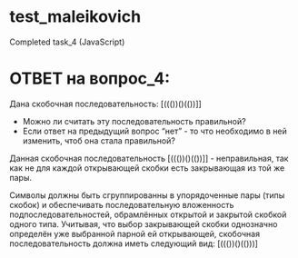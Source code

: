 # test_maleikovich
Completed task_4 (JavaScript)

# ОТВЕТ на вопрос_4:

Дана скобочная последовательность: [((())()(())]]
- Можно ли считать эту последовательность правильной?
- Если ответ на предыдущий вопрос “нет” - то что необходимо в ней изменить, чтоб она стала правильной?



Данная скобочная последовательность [((())()(())]] - неправильная, так как не для каждой открывающей скобки есть закрывающая из той же пары.

Символы должны быть сгруппированны в упорядоченные пары (типы скобок) и обеспечивать последовательную вложенность подпоследовательностей, обрамлённых открытой и закрытой скобкой одного типа.
Учитывая, что выбор закрывающей скобки однозначно определён уже выбранной парной ей открывающей, 
скобочная последовательность должна иметь следующий вид: [((())()(()))]

